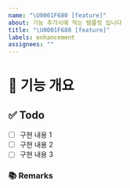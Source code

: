 ```yaml
---
name: "\U0001F680 [feature]"
about: 기능 추가시에 적는 템플릿 입니다
title: "\U0001F680 [feature]"
labels: enhancement
assignees: ""
---
```


# 🤖 기능 개요

<!-- 이슈에 할당된 기능이 무엇인지 간략하게 한 줄로 적습니다 -->

## ✅ Todo

- [ ] 구현 내용 1
- [ ] 구현 내용 2
- [ ] 구현 내용 3

### 📚 Remarks

<!-- 기능 개발에 있어 비고사항이 있었다면 적기 -->
